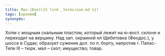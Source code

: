 ```yaml
---
title: Мал-[Кая]({% link _terms/кая.md %})
tags: [ороним]
synonyms:
---
```


Холм с мощным скальным пластом, который лежит на ю-вост. склоне и переходит на
вершину. Над зап. окраиной нп Щебетовка (Феодос.), у шоссе в Судак; образует
сужение дол. по л. борту, напротив г. Папас-Тепе III – тюрк. мал – скот;
имущество; товар.

